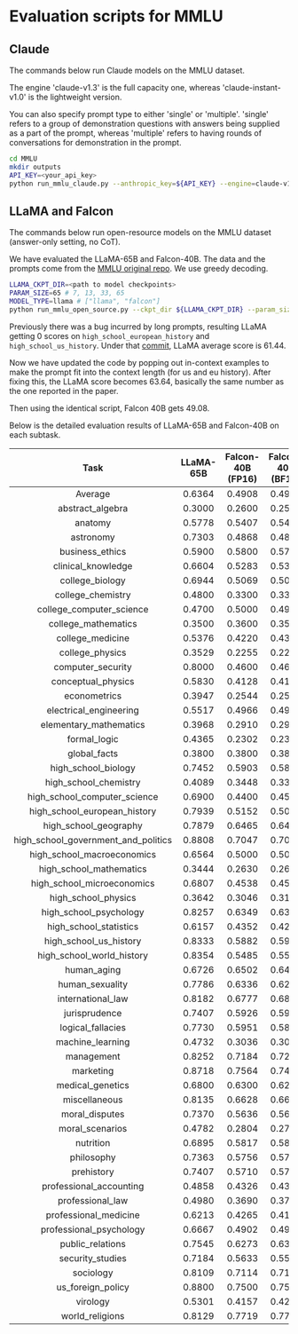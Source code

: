 # Evaluation scripts for MMLU

## Claude
The commands below run Claude models on the MMLU dataset. 

The engine 'claude-v1.3' is the full capacity one, whereas 'claude-instant-v1.0' is the lightweight version.

You can also specify prompt type to either 'single' or 'multiple'. 'single' refers to a group of demonstration questions with answers being supplied as a part of the prompt, whereas 'multiple' refers to having rounds of conversations for demonstration in the prompt.

```bash
cd MMLU
mkdir outputs
API_KEY=<your_api_key>
python run_mmlu_claude.py --anthropic_key=${API_KEY} --engine=claude-v1.3 --prompt_type='multiple'
```


## LLaMA and Falcon

The commands below run open-resource models on the MMLU dataset (answer-only setting, no CoT). 

We have evaluated the LLaMA-65B and Falcon-40B.
The data and the prompts come from the [MMLU original repo](https://github.com/hendrycks/test). We use greedy decoding. 

```bash
LLAMA_CKPT_DIR=<path to model checkpoints>
PARAM_SIZE=65 # 7, 13, 33, 65
MODEL_TYPE=llama # ["llama", "falcon"] 
python run_mmlu_open_source.py --ckpt_dir ${LLAMA_CKPT_DIR} --param_size ${PARAM_SIZE} --model_type ${MODEL_TYPE}
```


Previously there was a bug incurred by long prompts, resulting LLaMA getting 0 scores on `high_school_european_history` and `high_school_us_history`. Under that [commit](https://github.com/FranxYao/chain-of-thought-hub/tree/9c1fe0f6c2d86706d1b54a8208f807b7181e0b8d/MMLU), LLaMA average score is 61.44.

Now we have updated the code by popping out in-context examples to make the prompt fit into the context length (for us and eu history). After fixing this, the LLaMA score becomes 63.64, basically the same number as the one reported in the paper.

Then using the identical script, Falcon 40B gets 49.08.

Below is the detailed evaluation results of LLaMA-65B and Falcon-40B on each subtask.

|Task|LLaMA-65B|Falcon-40B (FP16)|Falcon-40B (BF16)|LLaMA-33B|LLaMA-13B|LLaMA-7B|Falcon-7B (BF16)|LLaMA-65B (Bug)|
|:----:|:----:|:----:|:----:|:----:|:----:|:----:|:----:|:----:|
|Average|0.6364|0.4908|0.4907|0.5847|0.4696|0.3522|0.2629|0.6144|
|abstract_algebra|0.3000|0.2600|0.2500|0.3700|0.3000|0.2600|0.2200|0.3000|
|anatomy|0.5778|0.5407|0.5407|0.5185|0.4667|0.3852|0.2593|0.5778|
|astronomy|0.7303|0.4868|0.4868|0.6118|0.4671|0.3421|0.2500|0.7303|
|business_ethics|0.5900|0.5800|0.5700|0.5500|0.4600|0.4100|0.2700|0.5900|
|clinical_knowledge|0.6604|0.5283|0.5358|0.5736|0.4604|0.3396|0.2642|0.6604|
|college_biology|0.6944|0.5069|0.5069|0.5903|0.4722|0.3750|0.1736|0.6944|
|college_chemistry|0.4800|0.3300|0.3300|0.4500|0.3000|0.3000|0.2600|0.4800|
|college_computer_science|0.4700|0.5000|0.4900|0.4600|0.4100|0.3000|0.1700|0.4700|
|college_mathematics|0.3500|0.3600|0.3500|0.3600|0.3700|0.3500|0.2900|0.3500|
|college_medicine|0.5376|0.4220|0.4335|0.5491|0.4162|0.3353|0.2428|0.5376|
|college_physics|0.3529|0.2255|0.2255|0.2549|0.1961|0.2353|0.2059|0.3529|
|computer_security|0.8000|0.4600|0.4600|0.6700|0.6400|0.4500|0.3100|0.8000|
|conceptual_physics|0.5830|0.4128|0.4128|0.5064|0.3830|0.3745|0.2596|0.5830|
|econometrics|0.3947|0.2544|0.2544|0.3596|0.2895|0.2807|0.2368|0.3947|
|electrical_engineering|0.5517|0.4966|0.4966|0.5310|0.4483|0.2207|0.2966|0.5517|
|elementary_mathematics|0.3968|0.2910|0.2910|0.3677|0.2698|0.2646|0.2804|0.3968|
|formal_logic|0.4365|0.2302|0.2381|0.3571|0.3175|0.2619|0.1667|0.4365|
|global_facts|0.3800|0.3800|0.3800|0.3800|0.3600|0.3000|0.3600|0.3800|
|high_school_biology|0.7452|0.5903|0.5839|0.6903|0.5129|0.3323|0.2581|0.7452|
|high_school_chemistry|0.4089|0.3448|0.3399|0.4138|0.2808|0.2759|0.2808|0.4089|
|high_school_computer_science|0.6900|0.4400|0.4500|0.6100|0.5000|0.3400|0.2900|0.6900|
|high_school_european_history|0.7939|0.5152|0.5091|0.7515|0.6182|0.4182|0.2970|0.0000|
|high_school_geography|0.7879|0.6465|0.6465|0.7121|0.5505|0.3384|0.2323|0.7879|
|high_school_government_and_politics|0.8808|0.7047|0.7098|0.8290|0.6684|0.4560|0.1865|0.8808|
|high_school_macroeconomics|0.6564|0.5000|0.5000|0.5667|0.4590|0.3436|0.2051|0.6590|
|high_school_mathematics|0.3444|0.2630|0.2667|0.2778|0.2593|0.2519|0.2444|0.3407|
|high_school_microeconomics|0.6807|0.4538|0.4538|0.5798|0.4748|0.3151|0.2605|0.6765|
|high_school_physics|0.3642|0.3046|0.3179|0.3510|0.3113|0.2781|0.2848|0.3709|
|high_school_psychology|0.8257|0.6349|0.6385|0.7596|0.6128|0.4826|0.2202|0.8257|
|high_school_statistics|0.6157|0.4352|0.4259|0.4907|0.2963|0.3333|0.2222|0.6204|
|high_school_us_history|0.8333|0.5882|0.5931|0.7892|0.5882|0.3676|0.2794|0.0000|
|high_school_world_history|0.8354|0.5485|0.5527|0.8017|0.6751|0.4346|0.2869|0.8354|
|human_aging|0.6726|0.6502|0.6457|0.6771|0.5336|0.3946|0.3632|0.6726|
|human_sexuality|0.7786|0.6336|0.6260|0.6489|0.5725|0.3511|0.2595|0.7786|
|international_law|0.8182|0.6777|0.6860|0.7521|0.6446|0.5124|0.3058|0.8182|
|jurisprudence|0.7407|0.5926|0.5926|0.7130|0.5093|0.4167|0.2963|0.7500|
|logical_fallacies|0.7730|0.5951|0.5890|0.6810|0.5276|0.4172|0.2761|0.7730|
|machine_learning|0.4732|0.3036|0.3036|0.4107|0.3214|0.2768|0.3482|0.4732|
|management|0.8252|0.7184|0.7282|0.7670|0.6602|0.3398|0.2718|0.8252|
|marketing|0.8718|0.7564|0.7479|0.8419|0.7179|0.4615|0.3077|0.8718|
|medical_genetics|0.6800|0.6300|0.6200|0.6600|0.5300|0.3700|0.2500|0.6800|
|miscellaneous|0.8135|0.6628|0.6628|0.7778|0.6475|0.4253|0.2644|0.8135|
|moral_disputes|0.7370|0.5636|0.5665|0.6676|0.5000|0.4075|0.2746|0.7370|
|moral_scenarios|0.4782|0.2804|0.2715|0.4045|0.2961|0.2425|0.2659|0.4771|
|nutrition|0.6895|0.5817|0.5882|0.6242|0.5196|0.3889|0.2451|0.6895|
|philosophy|0.7363|0.5756|0.5788|0.6624|0.5531|0.4051|0.2669|0.7363|
|prehistory|0.7407|0.5710|0.5772|0.6821|0.5185|0.3457|0.2870|0.7377|
|professional_accounting|0.4858|0.4326|0.4326|0.4468|0.3475|0.2660|0.3121|0.4858|
|professional_law|0.4980|0.3690|0.3716|0.4648|0.3709|0.3018|0.2529|0.4935|
|professional_medicine|0.6213|0.4265|0.4154|0.5588|0.5074|0.4412|0.1949|0.6176|
|professional_psychology|0.6667|0.4902|0.4902|0.6373|0.4869|0.3529|0.2941|0.6650|
|public_relations|0.7545|0.6273|0.6364|0.6909|0.6091|0.4000|0.2364|0.7545|
|security_studies|0.7184|0.5633|0.5551|0.6653|0.5306|0.3347|0.2286|0.7224|
|sociology|0.8109|0.7114|0.7114|0.7910|0.6119|0.4577|0.2388|0.8109|
|us_foreign_policy|0.8800|0.7500|0.7500|0.8300|0.7800|0.4300|0.3500|0.8800|
|virology|0.5301|0.4157|0.4217|0.4940|0.4337|0.3434|0.3434|0.5301|
|world_religions|0.8129|0.7719|0.7719|0.7953|0.6784|0.4912|0.3450|0.8129|




